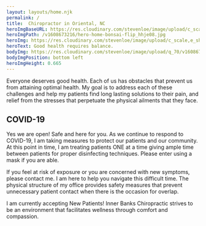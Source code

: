 ```yaml
---
layout: layouts/home.njk
permalink: /
title:  Chiropractor in Oriental, NC
heroImgBaseURL: https://res.cloudinary.com/stevenloe/image/upload/c_scale,e_sharpen:100,
heroImgPath: /v1608673216/hero-home-bonsai-flip_hhje08.jpg
heroImg: https://res.cloudinary.com/stevenloe/image/upload/c_scale,e_sharpen:100,w_1000/v1608673216/hero-home-bonsai-flip_hhje08.jpg
heroText: Good health requires balance.
bodyImg: https://res.cloudinary.com/stevenloe/image/upload/q_70/v1608679176/pexels-dominika-roseclay-no-background_m2qgr2.png
bodyImgPosition: bottom left
heroImgHeight: 0.665
---
```


Everyone deserves good health. Each of us has obstacles that prevent us from attaining optimal health. My goal is to address each of these challenges and help my patients find long lasting solutions to their pain, and relief from the stresses that perpetuate the physical ailments that they face. 


<div class="greenbox">

  ## COVID-19

  Yes we are open! Safe and here for you. As we continue to respond to COVID-19, I am taking measures to protect our patients and our community. At this point in time, I am treating patients ONE at a time giving ample time between patients for proper disinfecting techniques. Please enter using a mask if you are able.

  If you feel at risk of exposure or you are concerned with new symptoms, please contact me. I am here to help you navigate this difficult time. The physical structure of my office provides safety measures that prevent unnecessary patient contact when there is the occasion for overlap.

</div>


I am currently accepting New Patients! Inner Banks Chiropractic strives to be an environment that facilitates wellness through comfort and compassion.
